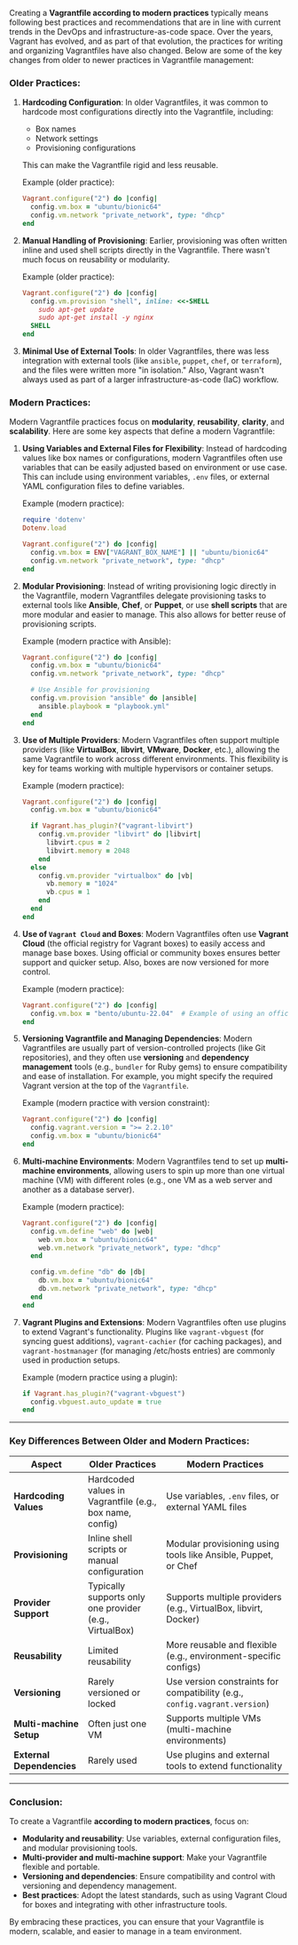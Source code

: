 Creating a **Vagrantfile according to modern practices** typically means following best practices and recommendations that are in line with current trends in the DevOps and infrastructure-as-code space. Over the years, Vagrant has evolved, and as part of that evolution, the practices for writing and organizing Vagrantfiles have also changed. Below are some of the key changes from older to newer practices in Vagrantfile management:

### **Older Practices**:
1. **Hardcoding Configuration**:
   In older Vagrantfiles, it was common to hardcode most configurations directly into the Vagrantfile, including:
   - Box names
   - Network settings
   - Provisioning configurations

   This can make the Vagrantfile rigid and less reusable.

   Example (older practice):
   ```ruby
   Vagrant.configure("2") do |config|
     config.vm.box = "ubuntu/bionic64"
     config.vm.network "private_network", type: "dhcp"
   end
   ```

2. **Manual Handling of Provisioning**:
   Earlier, provisioning was often written inline and used shell scripts directly in the Vagrantfile. There wasn't much focus on reusability or modularity.

   Example (older practice):
   ```ruby
   Vagrant.configure("2") do |config|
     config.vm.provision "shell", inline: <<-SHELL
       sudo apt-get update
       sudo apt-get install -y nginx
     SHELL
   end
   ```

3. **Minimal Use of External Tools**:
   In older Vagrantfiles, there was less integration with external tools (like `ansible`, `puppet`, `chef`, or `terraform`), and the files were written more "in isolation." Also, Vagrant wasn't always used as part of a larger infrastructure-as-code (IaC) workflow.

### **Modern Practices**:
Modern Vagrantfile practices focus on **modularity**, **reusability**, **clarity**, and **scalability**. Here are some key aspects that define a modern Vagrantfile:

1. **Using Variables and External Files for Flexibility**:
   Instead of hardcoding values like box names or configurations, modern Vagrantfiles often use variables that can be easily adjusted based on environment or use case. This can include using environment variables, `.env` files, or external YAML configuration files to define variables.

   Example (modern practice):
   ```ruby
   require 'dotenv'
   Dotenv.load

   Vagrant.configure("2") do |config|
     config.vm.box = ENV["VAGRANT_BOX_NAME"] || "ubuntu/bionic64"
     config.vm.network "private_network", type: "dhcp"
   end
   ```

2. **Modular Provisioning**:
   Instead of writing provisioning logic directly in the Vagrantfile, modern Vagrantfiles delegate provisioning tasks to external tools like **Ansible**, **Chef**, or **Puppet**, or use **shell scripts** that are more modular and easier to manage. This also allows for better reuse of provisioning scripts.

   Example (modern practice with Ansible):
   ```ruby
   Vagrant.configure("2") do |config|
     config.vm.box = "ubuntu/bionic64"
     config.vm.network "private_network", type: "dhcp"

     # Use Ansible for provisioning
     config.vm.provision "ansible" do |ansible|
       ansible.playbook = "playbook.yml"
     end
   end
   ```

3. **Use of Multiple Providers**:
   Modern Vagrantfiles often support multiple providers (like **VirtualBox**, **libvirt**, **VMware**, **Docker**, etc.), allowing the same Vagrantfile to work across different environments. This flexibility is key for teams working with multiple hypervisors or container setups.

   Example (modern practice):
   ```ruby
   Vagrant.configure("2") do |config|
     config.vm.box = "ubuntu/bionic64"

     if Vagrant.has_plugin?("vagrant-libvirt")
       config.vm.provider "libvirt" do |libvirt|
         libvirt.cpus = 2
         libvirt.memory = 2048
       end
     else
       config.vm.provider "virtualbox" do |vb|
         vb.memory = "1024"
         vb.cpus = 1
       end
     end
   end
   ```

4. **Use of `Vagrant Cloud` and Boxes**:
   Modern Vagrantfiles often use **Vagrant Cloud** (the official registry for Vagrant boxes) to easily access and manage base boxes. Using official or community boxes ensures better support and quicker setup. Also, boxes are now versioned for more control.

   Example (modern practice):
   ```ruby
   Vagrant.configure("2") do |config|
     config.vm.box = "bento/ubuntu-22.04"  # Example of using an official Vagrant Cloud box
   end
   ```

5. **Versioning Vagrantfile and Managing Dependencies**:
   Modern Vagrantfiles are usually part of version-controlled projects (like Git repositories), and they often use **versioning** and **dependency management** tools (e.g., `bundler` for Ruby gems) to ensure compatibility and ease of installation. For example, you might specify the required Vagrant version at the top of the `Vagrantfile`.

   Example (modern practice with version constraint):
   ```ruby
   Vagrant.configure("2") do |config|
     config.vagrant.version = ">= 2.2.10"
     config.vm.box = "ubuntu/bionic64"
   end
   ```

6. **Multi-machine Environments**:
   Modern Vagrantfiles tend to set up **multi-machine environments**, allowing users to spin up more than one virtual machine (VM) with different roles (e.g., one VM as a web server and another as a database server).

   Example (modern practice):
   ```ruby
   Vagrant.configure("2") do |config|
     config.vm.define "web" do |web|
       web.vm.box = "ubuntu/bionic64"
       web.vm.network "private_network", type: "dhcp"
     end

     config.vm.define "db" do |db|
       db.vm.box = "ubuntu/bionic64"
       db.vm.network "private_network", type: "dhcp"
     end
   end
   ```

7. **Vagrant Plugins and Extensions**:
   Modern Vagrantfiles often use plugins to extend Vagrant's functionality. Plugins like `vagrant-vbguest` (for syncing guest additions), `vagrant-cachier` (for caching packages), and `vagrant-hostmanager` (for managing /etc/hosts entries) are commonly used in production setups.

   Example (modern practice using a plugin):
   ```ruby
   if Vagrant.has_plugin?("vagrant-vbguest")
     config.vbguest.auto_update = true
   end
   ```

---

### **Key Differences Between Older and Modern Practices:**

| **Aspect**               | **Older Practices**                                      | **Modern Practices**                                               |
|--------------------------|----------------------------------------------------------|-------------------------------------------------------------------|
| **Hardcoding Values**     | Hardcoded values in Vagrantfile (e.g., box name, config) | Use variables, `.env` files, or external YAML files               |
| **Provisioning**          | Inline shell scripts or manual configuration            | Modular provisioning using tools like Ansible, Puppet, or Chef    |
| **Provider Support**      | Typically supports only one provider (e.g., VirtualBox)  | Supports multiple providers (e.g., VirtualBox, libvirt, Docker)  |
| **Reusability**           | Limited reusability                                      | More reusable and flexible (e.g., environment-specific configs)   |
| **Versioning**            | Rarely versioned or locked                               | Use version constraints for compatibility (e.g., `config.vagrant.version`) |
| **Multi-machine Setup**   | Often just one VM                                        | Supports multiple VMs (multi-machine environments)               |
| **External Dependencies** | Rarely used                                              | Use plugins and external tools to extend functionality            |

---

### Conclusion:
To create a Vagrantfile **according to modern practices**, focus on:
- **Modularity and reusability**: Use variables, external configuration files, and modular provisioning tools.
- **Multi-provider and multi-machine support**: Make your Vagrantfile flexible and portable.
- **Versioning and dependencies**: Ensure compatibility and control with versioning and dependency management.
- **Best practices**: Adopt the latest standards, such as using Vagrant Cloud for boxes and integrating with other infrastructure tools.

By embracing these practices, you can ensure that your Vagrantfile is modern, scalable, and easier to manage in a team environment.